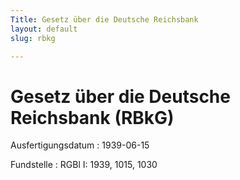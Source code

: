 ```yaml
---
Title: Gesetz über die Deutsche Reichsbank
layout: default
slug: rbkg

---
```


# Gesetz über die Deutsche Reichsbank (RBkG)

Ausfertigungsdatum
:   1939-06-15

Fundstelle
:   RGBl I: 1939, 1015, 1030

